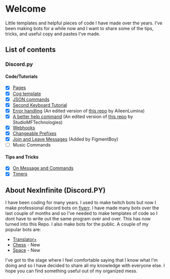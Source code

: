 # Welcome

Little templates and helpful pieces of code I have made over the years. I've been making bots for a while now and I want to share some of the tips, tricks, and useful copy and pastes I've made.

## List of contents

### Discord.py

#### Code/Tutorials

* [x] [Pages](discord.py/pages.md)
* [x] [Cog template](discord.py/cog-template.md)
* [x] [JSON commands](discord.py/json-commands.md)
* [x] [Second Keyboard Tutorial](discord.py/2nd-keyboard-shortcuts.md)
* [x] [Error handling](discord.py/error-handling.md) \(An edited version of [this repo](https://gist.github.com/AileenLumina/510438b241c16a2960e9b0b014d9ed06) by AileenLumina\)
* [x] [A better help command](discord.py/help-command.md) \(An edited version of [this repo](https://gist.github.com/StudioMFTechnologies/ad41bfd32b2379ccffe90b0e34128b8b) by StudioMFTechnologies\)
* [x] [Webhooks](discord.py/webhooks.md)
* [x] [Changeable Prefixes](discord.py/changeable-prefixes.md)
* [x] [Join and Leave Messages](discord.py/join-and-leave-messages.md) \(Added by FigmentBoy\)
* [ ] Music Commands

#### Tips and Tricks

* [x] [On Message and Commands](discord.py/tips-and-tricks.md#on-message-and-commands)
* [x] [Timers](discord.py/tips-and-tricks.md#timers)

## About NexInfinite \(Discord.PY\)

I have been coding for many years. I used to make twitch bots but now I make professional discord bots on [fiverr](https://www.fiverr.com/nex_infinite). I have made many bots over the last couple of months and so I've needed to make templates of code so I dont have to write out the same program over and over. This has now turned into this Repo. I also make bots for the public. A couple of my popular bots are:

* [Translator+](https://top.gg/bot/700793365754806402)
* [Chess](https://top.gg/bot/716382796108660826) - New
* [Space](https://top.gg/bot/716615705793134633) - New

I've got to the stage where I feel comfortable saying that I know what I'm doing and so I have decided to share all my knowledge with everyone else. I hope you can find something useful out of my organized mess.

